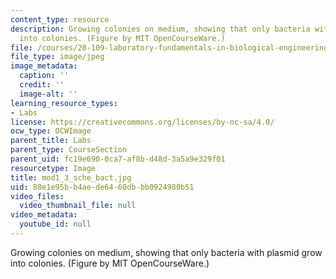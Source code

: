 ```yaml
---
content_type: resource
description: Growing colonies on medium, showing that only bacteria with plasmid grow
  into colonies. (Figure by MIT OpenCourseWare.)
file: /courses/20-109-laboratory-fundamentals-in-biological-engineering-fall-2007/88e1e95bb4aede6460dbbb0924980b51_mod1_3_sche_bact.jpg
file_type: image/jpeg
image_metadata:
  caption: ''
  credit: ''
  image-alt: ''
learning_resource_types:
- Labs
license: https://creativecommons.org/licenses/by-nc-sa/4.0/
ocw_type: OCWImage
parent_title: Labs
parent_type: CourseSection
parent_uid: fc19e690-0ca7-af8b-d48d-3a5a9e329f01
resourcetype: Image
title: mod1_3_sche_bact.jpg
uid: 88e1e95b-b4ae-de64-60db-bb0924980b51
video_files:
  video_thumbnail_file: null
video_metadata:
  youtube_id: null
---
```

Growing colonies on medium, showing that only bacteria with plasmid grow into colonies. (Figure by MIT OpenCourseWare.)